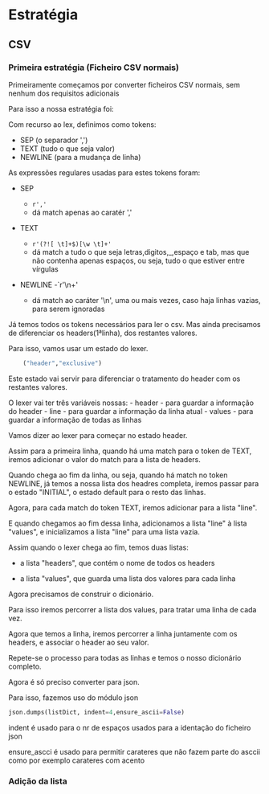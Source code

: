 
# Estratégia

## CSV 

### Primeira estratégia (Ficheiro CSV normais)

Primeiramente começamos por converter ficheiros CSV normais, sem nenhum dos requisitos adicionais

Para isso a nossa estratégia foi:

Com recurso ao lex, definimos como tokens:
- SEP (o separador ',')
- TEXT (tudo o que seja valor)
- NEWLINE (para a mudança de linha)

As expressões regulares usadas para estes tokens foram:

-  SEP 
    - `r','`
    - dá match apenas ao caratér ','

- TEXT
    - `r'(?![ \t]+$)[\w \t]+'`
    - dá match a tudo o que seja letras,digitos,_,espaço e tab, mas que não contenha apenas espaços, ou seja, tudo o que estiver entre vírgulas

- NEWLINE
    -`r'\n+'
    - dá match ao caráter '\n', uma ou mais vezes, caso haja linhas vazias, para serem ignoradas


Já temos todos os tokens necessários para ler o csv.
Mas ainda precisamos de diferenciar os headers(1ªlinha), dos restantes valores.

Para isso, vamos usar um estado do lexer.

```py
    ("header","exclusive")
```

Este estado vai servir para diferenciar o tratamento do header com os restantes valores.


O lexer vai ter três variáveis nossas:
    - header - para guardar a informação do header
    - line - para guardar a informação da linha atual
    - values - para guardar a informação de todas as linhas

Vamos dizer ao lexer para começar no estado header.

Assim para a primeira linha, quando há uma match para o token de TEXT, iremos adicionar o valor do match para a lista de headers.

Quando chega ao fim da linha, ou seja, quando há match no token NEWLINE, já temos a nossa lista dos headres completa, iremos passar para o estado "INITIAL", o estado default para o resto das linhas.


Agora, para cada match do token TEXT, iremos adicionar para a lista "line".

E quando chegamos ao fim dessa linha, adicionamos a lista "line" à lista "values", e inicializamos a lista "line" para uma lista vazia.


Assim quando o lexer chega ao fim, temos duas listas:

- a lista "headers", que contém o nome de todos os headers

- a lista "values", que guarda uma lista dos valores para cada linha


Agora precisamos de construir o dicionário.

Para isso iremos percorrer a lista dos values, para tratar uma linha de cada vez.

Agora que temos a linha, iremos percorrer a linha juntamente com os headers, e associar o header ao seu valor.

Repete-se o processo para todas as linhas e temos o nosso dicionário completo.

Agora é só preciso converter para json.

Para isso, fazemos uso do módulo json

```py
json.dumps(listDict, indent=4,ensure_ascii=False)
```

indent é usado para o nr de espaços usados para a identação do ficheiro json

ensure_ascci é usado para permitir carateres que não fazem parte do asccii como por exemplo carateres com acento

### Adição da lista